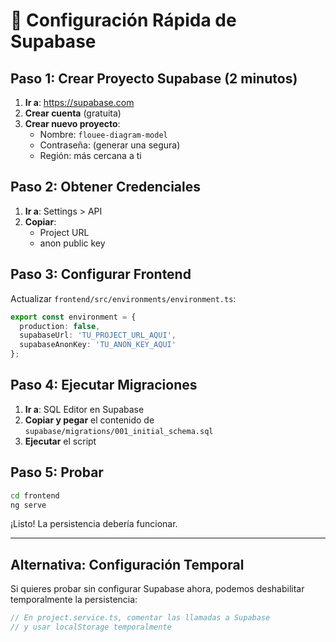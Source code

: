# 🚀 Configuración Rápida de Supabase

## Paso 1: Crear Proyecto Supabase (2 minutos)

1. **Ir a**: https://supabase.com
2. **Crear cuenta** (gratuita)
3. **Crear nuevo proyecto**:
   - Nombre: `flouee-diagram-model`
   - Contraseña: (generar una segura)
   - Región: más cercana a ti

## Paso 2: Obtener Credenciales

1. **Ir a**: Settings > API
2. **Copiar**:
   - Project URL
   - anon public key

## Paso 3: Configurar Frontend

Actualizar `frontend/src/environments/environment.ts`:

```typescript
export const environment = {
  production: false,
  supabaseUrl: 'TU_PROJECT_URL_AQUI',
  supabaseAnonKey: 'TU_ANON_KEY_AQUI'
};
```

## Paso 4: Ejecutar Migraciones

1. **Ir a**: SQL Editor en Supabase
2. **Copiar y pegar** el contenido de `supabase/migrations/001_initial_schema.sql`
3. **Ejecutar** el script

## Paso 5: Probar

```bash
cd frontend
ng serve
```

¡Listo! La persistencia debería funcionar.

---

## Alternativa: Configuración Temporal

Si quieres probar sin configurar Supabase ahora, podemos deshabilitar temporalmente la persistencia:

```typescript
// En project.service.ts, comentar las llamadas a Supabase
// y usar localStorage temporalmente
```
